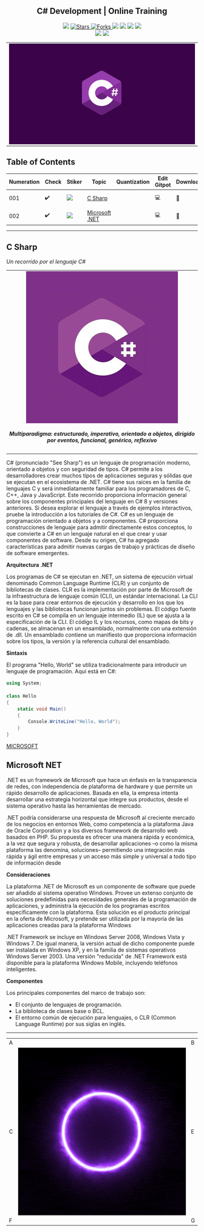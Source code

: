 <h2 align="center">  C# Development | Online Training   </h2>
<!-- https://shields.io/ -->

<p align="center">
  
  </a>
    <img src="https://img.shields.io/github/languages/top/BrianMarquez3/C-Sharp-Training?color=red">
  </a>
  <a href="https://github.com/BrianMarquez3/C-Sharp-Training/stargazers">
    <img src="https://img.shields.io/github/stars/BrianMarquez3/C-Sharp-Training.svg?style=flat" alt="Stars">
  </a>
  <a href="https://github.com/BrianMarquez3/C-Sharp-Training/network">
    <img src="https://img.shields.io/github/forks/BrianMarquez3/C-Sharp-Training.svg?style=flat" alt="Forks">
  </a>
    <img src="https://img.shields.io/github/v/tag/BrianMarquez3/C-Sharp-Training?color=blue&label=Version&logo=CSharp">
  </a>
  </a>
    <img src="https://img.shields.io/github/languages/code-size/BrianMarquez3/C-Sharp-Training">
  </a>
  </a>
    <img src="https://img.shields.io/github/downloads/BrianMarquez3/C-Sharp-Training/total?color=blue">
  </a>
  </a>
   <a href="https://github.com/BrianMarquez3/C-Sharp-Training/network">
    <img src="https://img.shields.io/badge/Plataform-Windows-blue">
  </a><br>
  <img src="https://img.shields.io/github/last-commit/BrianMarquez3/C-Sharp-Training?color=darkblue&style=for-the-badge">
  <img src="https://img.shields.io/github/languages/count/BrianMarquez3/C-Sharp-Training?style=for-the-badge">
</P>

<table align="center">
  <tr>
    <td align="center" style="padding=0;width=50%;">
      <img align="center" style="padding=0;" src="./images/Cshap.png" />
    </td>
  </tr>
</table>


## Table of Contents

| Numeration   | Check       | Stiker        |    Topic      |   Quantization   |    Edit Gitpot    |    Downloads    |  link  |
| ------------ |-------------|-------------- |----------------- |------------------ |---------------- |-------------- |------------- |
|  001   |:heavy_check_mark: |<img src="https://media.giphy.com/media/duFk6vWKCGWhnqdU1f/giphy.gif" width="25px"> | [C Sharp](#C-Sharp)   |     | 💻 | 💾 | [ ⬅️ back](https://github.com/BrianMarquez3)| 
|  002   |:heavy_check_mark: |<img src="https://media.giphy.com/media/duFk6vWKCGWhnqdU1f/giphy.gif" width="25px"> | [Microsoft .NET](#Microsoft-NET)   |     | 💻 | 💾 | [ ⬅️ back](https://github.com/BrianMarquez3)| 


---

## C Sharp

_Un recorrido por el lenguaje C#_

<table align="center">
  <tr>
    <td align="center" style="padding=0;width=50%;">
      <img align="center" style="padding=0;" src="./images/cs1.jpg" />
      <h5>Multiparadigma: estructurado, imperativo, orientado a objetos, dirigido por eventos, funcional, genérico, reflexivo</h5>
    </td>
  </tr>
</table>

C# (pronunciado "See Sharp") es un lenguaje de programación moderno, orientado a objetos y con seguridad de tipos. C# permite a los desarrolladores crear muchos tipos de aplicaciones seguras y sólidas que se ejecutan en el ecosistema de .NET. C# tiene sus raíces en la familia de lenguajes C y será inmediatamente familiar para los programadores de C, C++, Java y JavaScript. Este recorrido proporciona información general sobre los componentes principales del lenguaje en C# 8 y versiones anteriores. Si desea explorar el lenguaje a través de ejemplos interactivos, pruebe la introducción a los tutoriales de C#.
C# es un lenguaje de programación orientado a objetos y a componentes. C# proporciona construcciones de lenguaje para admitir directamente estos conceptos, lo que convierte a C# en un lenguaje natural en el que crear y usar componentes de software. Desde su origen, C# ha agregado características para admitir nuevas cargas de trabajo y prácticas de diseño de software emergentes.

**Arquitectura .NET**

Los programas de C# se ejecutan en .NET, un sistema de ejecución virtual denominado Common Language Runtime (CLR) y un conjunto de bibliotecas de clases. CLR es la implementación por parte de Microsoft de la infraestructura de lenguaje común (CLI), un estándar internacional. La CLI es la base para crear entornos de ejecución y desarrollo en los que los lenguajes y las bibliotecas funcionan juntos sin problemas.
El código fuente escrito en C# se compila en un lenguaje intermedio (IL) que se ajusta a la especificación de la CLI. El código IL y los recursos, como mapas de bits y cadenas, se almacenan en un ensamblado, normalmente con una extensión de .dll. Un ensamblado contiene un manifiesto que proporciona información sobre los tipos, la versión y la referencia cultural del ensamblado.

**Sintaxis**

El programa "Hello, World" se utiliza tradicionalmente para introducir un lenguaje de programación. Aquí está en C#:

```c#
using System;

class Hello
{
    static void Main()
    {
        Console.WriteLine("Hello, World");
    }
}
```

[MICROSOFT](https://docs.microsoft.com/en-us/dotnet/csharp/tour-of-csharp/)

## Microsoft NET

<p>
.NET es un framework de Microsoft que hace un énfasis en la transparencia de redes, con independencia de plataforma de hardware y que permite un rápido desarrollo de aplicaciones. Basada en ella, la empresa intenta desarrollar una estrategia horizontal que integre sus productos, desde el sistema operativo hasta las herramientas de mercado.
</p>

<p>
.NET podría considerarse una respuesta de Microsoft al creciente mercado de los negocios en entornos Web, como competencia a la plataforma Java de Oracle Corporation y a los diversos framework de desarrollo web basados en PHP. Su propuesta es ofrecer una manera rápida y económica, a la vez que segura y robusta, de desarrollar aplicaciones –o como la misma plataforma las denomina, soluciones– permitiendo una integración más rápida y ágil entre empresas y un acceso más simple y universal a todo tipo de información desde</p>

**Consideraciones**

La plataforma .NET de Microsoft es un componente de software que puede ser añadido al sistema operativo Windows. Provee un extenso conjunto de soluciones predefinidas para necesidades generales de la programación de aplicaciones, y administra la ejecución de los programas escritos específicamente con la plataforma. Esta solución es el producto principal en la oferta de Microsoft, y pretende ser utilizada por la mayoría de las aplicaciones creadas para la plataforma Windows

.NET Framework se incluye en Windows Server 2008, Windows Vista y Windows 7. De igual manera, la versión actual de dicho componente puede ser instalada en Windows XP, y en la familia de sistemas operativos Windows Server 2003. Una versión "reducida" de .NET Framework está disponible para la plataforma Windows Mobile, incluyendo teléfonos inteligentes.

**Componentes**

Los principales componentes del marco de trabajo son:

- El conjunto de lenguajes de programación.
- La biblioteca de clases base o BCL.
- El entorno común de ejecución para lenguajes, o CLR (Common Language Runtime) por sus siglas en inglés.


---

 <table align="center">
    <tr>
      <td colspan="3">A</td>
        <td>B</td>
      </tr>
      <tr>
        <td>C</td>
      <td colspan="2"><img align="center" style="padding=0;" src="./images/elastic.gif" /></td>
        <td>E</td>
      </tr>
      <tr>
      <td colspan="3">F</td>
        <td>G</td>
    </tr>
</table>


